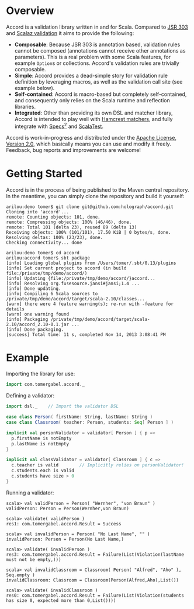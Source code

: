 Overview
========

Accord is a validation library written in and for Scala. Compared to [JSR 303](http://jcp.org/en/jsr/detail?id=303) and [Scalaz validation](https://github.com/scalaz/scalaz/blob/scalaz-seven/core/src/main/scala/scalaz/Validation.scala) it aims to provide the following:

* __Composable__: Because JSR 303 is annotation based, validation rules cannot be composed (annotations cannot receive other annotations as parameters). This is a real problem with some Scala features, for example `Option`s or collections. Accord's validation rules are trivially composable.
* __Simple__: Accord provides a dead-simple story for validation rule definition by leveraging macros, as well as the validation call site (see example below).
* __Self-contained__: Accord is macro-based but completely self-contained, and consequently only relies on the Scala runtime and reflection libraries.
* __Integrated__: Other than providing its own DSL and matcher library, Accord is intended to play well with [Hamcrest matchers](https://github.com/hamcrest/JavaHamcrest), and fully integrate with [Specs<sup>2</sup>](http://etorreborre.github.io/specs2/) and [ScalaTest](http://www.scalatest.org/).

Accord is work-in-progress and distributed under the [Apache License, Version 2.0](http://www.apache.org/licenses/LICENSE-2.0), which basically means you can use and modify it freely. Feedback, bug reports and improvements are welcome!


Getting Started
===============

Accord is in the process of being published to the Maven central repository. In the meantime, you can simply clone the repository and build it yourself:

```
arilou:demo tomer$ git clone git@github.com:holograph/accord.git
Cloning into 'accord'...
remote: Counting objects: 101, done.
remote: Compressing objects: 100% (46/46), done.
remote: Total 101 (delta 23), reused 89 (delta 13)
Receiving objects: 100% (101/101), 17.50 KiB | 0 bytes/s, done.
Resolving deltas: 100% (23/23), done.
Checking connectivity... done

arilou:demo tomer$ cd accord
arilou:accord tomer$ sbt package
[info] Loading global plugins from /Users/tomer/.sbt/0.13/plugins
[info] Set current project to accord (in build file:/private/tmp/demo/accord/)
[info] Updating {file:/private/tmp/demo/accord/}accord...
[info] Resolving org.fusesource.jansi#jansi;1.4 ...
[info] Done updating.
[info] Compiling 6 Scala sources to /private/tmp/demo/accord/target/scala-2.10/classes...
[warn] there were 4 feature warning(s); re-run with -feature for details
[warn] one warning found
[info] Packaging /private/tmp/demo/accord/target/scala-2.10/accord_2.10-0.1.jar ...
[info] Done packaging.
[success] Total time: 11 s, completed Nov 14, 2013 3:08:41 PM
```

Example
=======

Importing the library for use:

```scala
import com.tomergabel.accord._
```

Defining a validator:

```scala
import dsl._    // Import the validator DSL

case class Person( firstName: String, lastName: String )
case class Classroom( teacher: Person, students: Seq[ Person ] )

implicit val personValidator = validator[ Person ] { p =>
  p.firstName is notEmpty
  p.lastName is notEmpty
}

implicit val classValidator = validator[ Classroom ] { c =>
  c.teacher is valid        // Implicitly relies on personValidator!
  c.students.each is valid
  c.students have size > 0
}
```


Running a validator:

```
scala> val validPerson = Person( "Wernher", "von Braun" )
validPerson: Person = Person(Wernher,von Braun)

scala> validate( validPerson )
res1: com.tomergabel.accord.Result = Success

scala> val invalidPerson = Person( "No Last Name", "" )
invalidPerson: Person = Person(No Last Name,)

scala> validate( invalidPerson )
res3: com.tomergabel.accord.Result = Failure(List(Violation(lastName must not be empty,)))

scala> val invalidClassroom = Classroom( Person( "Alfred", "Aho" ), Seq.empty )
invalidClassroom: Classroom = Classroom(Person(Alfred,Aho),List())

scala> validate( invalidClassroom )
res0: com.tomergabel.accord.Result = Failure(List(Violation(students has size 0, expected more than 0,List())))
```

